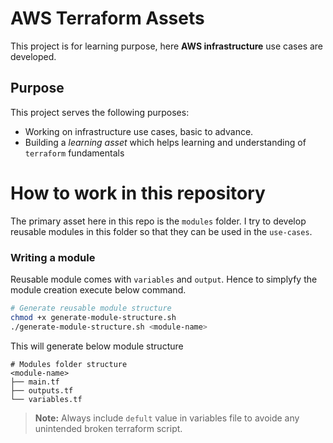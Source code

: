 # AWS Terraform Assets
This project is for learning purpose, here <b>AWS infrastructure</b> use cases are developed.
## Purpose
This project serves the following purposes:
- Working on infrastructure use cases, basic to advance.
- Building a <i>learning asset</i> which helps learning and understanding of `terraform` fundamentals

# How to work in this repository
The primary asset here in this repo is the `modules` folder. I try to develop reusable modules in this folder so that they can be used in the `use-cases`.
### Writing a module
Reusable module comes with `variables` and `output`. Hence to simplyfy the module creation execute below command.
```bash
# Generate reusable module structure
chmod +x generate-module-structure.sh
./generate-module-structure.sh <module-name>
```
This will generate below module structure
```
# Modules folder structure
<module-name>
├── main.tf
├── outputs.tf
└── variables.tf
```
> <b>Note:</b> Always include `defult` value in variables file to avoide any unintended broken terraform script. 